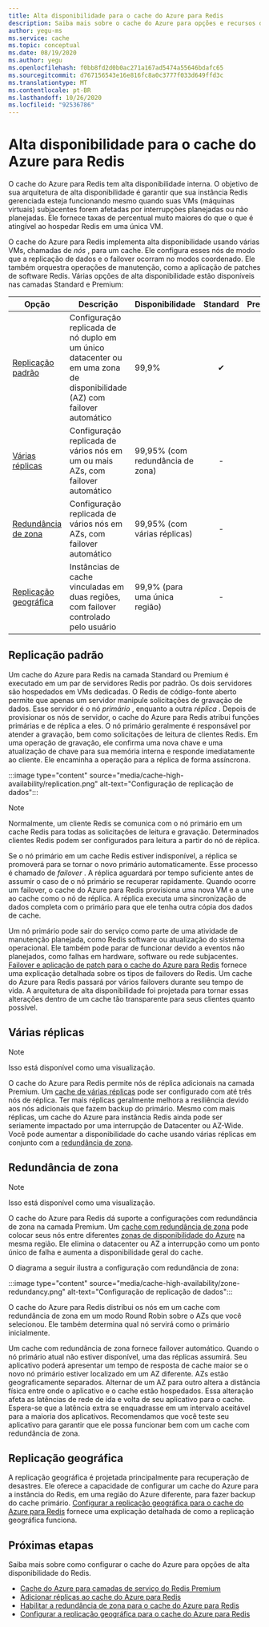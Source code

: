 ```yaml
---
title: Alta disponibilidade para o cache do Azure para Redis
description: Saiba mais sobre o cache do Azure para opções e recursos de alta disponibilidade do Redis
author: yegu-ms
ms.service: cache
ms.topic: conceptual
ms.date: 08/19/2020
ms.author: yegu
ms.openlocfilehash: f0bb8fd2d0b0ac271a167ad5474a55646bdafc65
ms.sourcegitcommit: d767156543e16e816fc8a0c3777f033d649ffd3c
ms.translationtype: MT
ms.contentlocale: pt-BR
ms.lasthandoff: 10/26/2020
ms.locfileid: "92536786"
---
```

# <a name="high-availability-for-azure-cache-for-redis"></a>Alta disponibilidade para o cache do Azure para Redis

O cache do Azure para Redis tem alta disponibilidade interna. O objetivo de sua arquitetura de alta disponibilidade é garantir que sua instância Redis gerenciada esteja funcionando mesmo quando suas VMs (máquinas virtuais) subjacentes forem afetadas por interrupções planejadas ou não planejadas. Ele fornece taxas de percentual muito maiores do que o que é atingível ao hospedar Redis em uma única VM.

O cache do Azure para Redis implementa alta disponibilidade usando várias VMs, chamadas de *nós* , para um cache. Ele configura esses nós de modo que a replicação de dados e o failover ocorram no modos coordenado. Ele também orquestra operações de manutenção, como a aplicação de patches de software Redis. Várias opções de alta disponibilidade estão disponíveis nas camadas Standard e Premium:

| Opção | Descrição | Disponibilidade | Standard | Premium |
| ------------------- | ------- | ------- | :------: | :---: |
| [Replicação padrão](#standard-replication)| Configuração replicada de nó duplo em um único datacenter ou em uma zona de disponibilidade (AZ) com failover automático | 99,9% |✔|✔|
| [Várias réplicas](#multiple-replicas) | Configuração replicada de vários nós em um ou mais AZs, com failover automático | 99,95% (com redundância de zona) |-|✔|
| [Redundância de zona](#zone-redundancy) | Configuração replicada de vários nós em AZs, com failover automático | 99,95% (com várias réplicas) |-|✔|
| [Replicação geográfica](#geo-replication) | Instâncias de cache vinculadas em duas regiões, com failover controlado pelo usuário | 99,9% (para uma única região) |-|✔|

## <a name="standard-replication"></a>Replicação padrão

Um cache do Azure para Redis na camada Standard ou Premium é executado em um par de servidores Redis por padrão. Os dois servidores são hospedados em VMs dedicadas. O Redis de código-fonte aberto permite que apenas um servidor manipule solicitações de gravação de dados. Esse servidor é o nó *primário* , enquanto a outra *réplica* . Depois de provisionar os nós de servidor, o cache do Azure para Redis atribui funções primárias e de réplica a eles. O nó primário geralmente é responsável por atender a gravação, bem como solicitações de leitura de clientes Redis. Em uma operação de gravação, ele confirma uma nova chave e uma atualização de chave para sua memória interna e responde imediatamente ao cliente. Ele encaminha a operação para a réplica de forma assíncrona.

:::image type="content" source="media/cache-high-availability/replication.png" alt-text="Configuração de replicação de dados":::
   
>[!NOTE]
>Normalmente, um cliente Redis se comunica com o nó primário em um cache Redis para todas as solicitações de leitura e gravação. Determinados clientes Redis podem ser configurados para leitura a partir do nó de réplica.
>
>

Se o nó primário em um cache Redis estiver indisponível, a réplica se promoverá para se tornar o novo primário automaticamente. Esse processo é chamado de *failover* . A réplica aguardará por tempo suficiente antes de assumir o caso de o nó primário se recuperar rapidamente. Quando ocorre um failover, o cache do Azure para Redis provisiona uma nova VM e a une ao cache como o nó de réplica. A réplica executa uma sincronização de dados completa com o primário para que ele tenha outra cópia dos dados de cache.

Um nó primário pode sair do serviço como parte de uma atividade de manutenção planejada, como Redis software ou atualização do sistema operacional. Ele também pode parar de funcionar devido a eventos não planejados, como falhas em hardware, software ou rede subjacentes. [Failover e aplicação de patch para o cache do Azure para Redis](cache-failover.md) fornece uma explicação detalhada sobre os tipos de failovers do Redis. Um cache do Azure para Redis passará por vários failovers durante seu tempo de vida. A arquitetura de alta disponibilidade foi projetada para tornar essas alterações dentro de um cache tão transparente para seus clientes quanto possível.

## <a name="multiple-replicas"></a>Várias réplicas

>[!NOTE]
>Isso está disponível como uma visualização.
>
>

O cache do Azure para Redis permite nós de réplica adicionais na camada Premium. Um [cache de várias réplicas](cache-how-to-multi-replicas.md) pode ser configurado com até três nós de réplica. Ter mais réplicas geralmente melhora a resiliência devido aos nós adicionais que fazem backup do primário. Mesmo com mais réplicas, um cache do Azure para instância Redis ainda pode ser seriamente impactado por uma interrupção de Datacenter ou AZ-Wide. Você pode aumentar a disponibilidade do cache usando várias réplicas em conjunto com a [redundância de zona](#zone-redundancy).

## <a name="zone-redundancy"></a>Redundância de zona

>[!NOTE]
>Isso está disponível como uma visualização.
>
>

O cache do Azure para Redis dá suporte a configurações com redundância de zona na camada Premium. Um [cache com redundância de zona](cache-how-to-zone-redundancy.md) pode colocar seus nós entre diferentes [zonas de disponibilidade do Azure](../availability-zones/az-overview.md) na mesma região. Ele elimina o datacenter ou AZ a interrupção como um ponto único de falha e aumenta a disponibilidade geral do cache.

O diagrama a seguir ilustra a configuração com redundância de zona:

:::image type="content" source="media/cache-high-availability/zone-redundancy.png" alt-text="Configuração de replicação de dados":::
   
O cache do Azure para Redis distribui os nós em um cache com redundância de zona em um modo Round Robin sobre o AZs que você selecionou. Ele também determina qual nó servirá como o primário inicialmente.

Um cache com redundância de zona fornece failover automático. Quando o nó primário atual não estiver disponível, uma das réplicas assumirá. Seu aplicativo poderá apresentar um tempo de resposta de cache maior se o novo nó primário estiver localizado em um AZ diferente. AZs estão geograficamente separados. Alternar de um AZ para outro altera a distância física entre onde o aplicativo e o cache estão hospedados. Essa alteração afeta as latências de rede de ida e volta de seu aplicativo para o cache. Espera-se que a latência extra se enquadrasse em um intervalo aceitável para a maioria dos aplicativos. Recomendamos que você teste seu aplicativo para garantir que ele possa funcionar bem com um cache com redundância de zona.

## <a name="geo-replication"></a>Replicação geográfica

A replicação geográfica é projetada principalmente para recuperação de desastres. Ele oferece a capacidade de configurar um cache do Azure para a instância do Redis, em uma região do Azure diferente, para fazer backup do cache primário. [Configurar a replicação geográfica para o cache do Azure para Redis](cache-how-to-geo-replication.md) fornece uma explicação detalhada de como a replicação geográfica funciona.

## <a name="next-steps"></a>Próximas etapas

Saiba mais sobre como configurar o cache do Azure para opções de alta disponibilidade do Redis.

* [Cache do Azure para camadas de serviço do Redis Premium](cache-overview.md#service-tiers)
* [Adicionar réplicas ao cache do Azure para Redis](cache-how-to-multi-replicas.md)
* [Habilitar a redundância de zona para o cache do Azure para Redis](cache-how-to-zone-redundancy.md)
* [Configurar a replicação geográfica para o cache do Azure para Redis](cache-how-to-geo-replication.md)